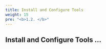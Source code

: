 ```yaml
---
title: Install and Configure Tools
weight: 15
pre: "<b>1.2. </b>"
---
```


## Install and Configure Tools ...